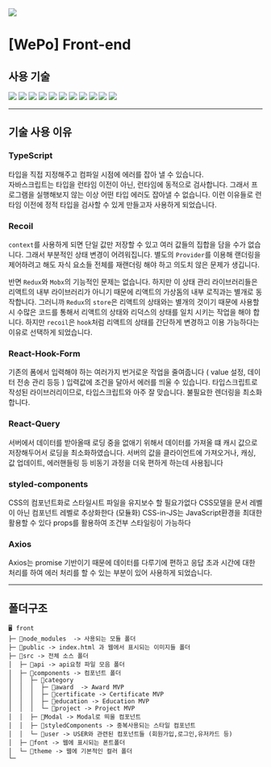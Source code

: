 <img src="http://kdt-ai5-team08.elicecoding.com/assets/image/Logo.svg"/>

# [WePo] Front-end

##  사용 기술
<div>
  <img src="https://img.shields.io/badge/Typescript-3178C6?style=flat-square&logo=Typescript&logoColor=white"/>
  <img src="https://img.shields.io/badge/React-61DAFB?style=flat-square&logo=React&logoColor=white"/>
  <img src="https://img.shields.io/badge/Recoil-black?style=flat-square&logo=Recoil&logoColor=white"/>
  <img src="https://img.shields.io/badge/ReactQuery-FF4154?style=flat-square&logo=ReactQuery&logoColor=white"/>
  <img src="https://img.shields.io/badge/ReactHookForm-EC5990?style=flat-square&logo=ReactHookForm&logoColor=white"/>
  <img src="https://img.shields.io/badge/Axios-5A29E4?style=flat-square&logo=Axios&logoColor=white"/>
  <img src="https://img.shields.io/badge/styledcomponents-DB7093?style=flat-square&logo=styled-components&logoColor=white"/>
  <img src="https://img.shields.io/badge/HTML-E34F26?style=flat-square&logo=HTML5&logoColor=white"/>
  <img src="https://img.shields.io/badge/CSS-1572B6?style=flat-square&logo=CSS3&logoColor=white"/>
  <img src="https://img.shields.io/badge/Git-F05032?style=flat-square&logo=Git&logoColor=white"/>
  <img src="https://img.shields.io/badge/GitLab-FC6D26?style=flat-square&logo=GitLab&logoColor=white"/>
</div>

---

## 기술 사용 이유
### TypeScript
타입을 직접 지정해주고 컴파일 시점에 에러를 잡아 낼 수 있습니다.<br>
자바스크립트는 타입을 런타임 이전이 아닌, 런타임에 동적으로 검사합니다.
그래서 프로그램을 실행해보지 않는 이상 어떤 타입 에러도 잡아낼 수 없습니다.
이런 이유들로 런타임 이전에 정적 타입을 검사할 수 있게 만들고자 사용하게 되었습니다.
### Recoil
`context`를 사용하게 되면 단일 값만 저장할 수 있고 여러 값들의 집합을 담을 수가 없습니다.
그래서 부분적인 상태 변경이 어려워집니다. 별도의 `Provider`를 이용해 랜더링을 제어하려고 해도 자식 요소들 전체를 재랜더링 해야 하고 의도치 않은 문제가 생깁니다.

반면 `Redux`와 `Mobx`의 기능적인 문제는 없습니다. 
하지만 이 상태 관리 라이브러리들은 리액트의 내부 라이브러리가 아니기 때문에
리액트의 가상돔의 내부 로직과는 별개로 동작합니다.
그러니까 `Redux`의 `store`은 리액트의 상태와는 별개의 것이기 때문에
사용할 시 수많은 코드를 통해서 리액트의 상태와 리덕스의 상태를 일치 시키는 작업을 해야 합니다. 
하지만 `recoil`은 `hook`처럼 리액트의 상태를 간단하게 변경하고 이용 가능하다는 이유로 선택하게 되었습니다.
### React-Hook-Form
기존의 폼에서 입력해야 하는 여러가지 번거로운 작업을 줄여줍니다
( value 설정, 데이터 전송 관리 등등 )
입력값에 조건을 달아서 에러를 띄울 수 있습니다.
타입스크립트로 작성된 라이브러리이므로, 타입스크립트와 아주 잘 맞습니다.
불필요한 렌더링을 최소화 합니다.
### React-Query
서버에서 데이터를 받아올때 로딩 중을 없애기 위해서 데이터를 가져올 떄 캐시 값으로 저장해두어서 로딩을 최소화하였습니다.
서버의 값을 클라이언트에 가져오거나, 캐싱, 값 업데이트, 에러핸들링 등
비동기 과정을 더욱 편하게 하는데 사용됩니다
### styled-components
CSS의 컴포넌트화로 스타일시트 파일을 유지보수 할 필요가없다 CSS모델을 문서 레벨이 아닌 컴포넌트 레벨로 추상화한다 (모듈화)
CSS-in-JS는 JavaScript환경을 최대한 활용할 수 있다
props를 활용하여 조건부 스타일링이 가능하다
### Axios
Axios는 promise 기반이기 때문에 데이터를 다루기에 편하고
응답 초과 시간에 대한 처리를 하여 에러 처리를 할 수 있는 부분이 있어 사용하게 되었습니다.

---

## 폴더구조
```
🖥 front
├─ 📁node_modules  -> 사용되는 모듈 폴더
├─ 📁public -> index.html 과 웹에서 표시되는 이미지들 폴더
├─ 📁src -> 전체 소스 폴더
│  ├─ 📁api -> api요청 파일 모음 폴더
│  ├─ 📁components -> 컴포넌트 폴더
│  │  ├─ 📁category
│  │  │  ├─ 📁award  -> Award MVP
│  │  │  ├─ 📁certificate -> Certificate MVP
│  │  │  ├─ 📁education -> Education MVP
│  │  │  └─ 📁project -> Project MVP
│  │  ├─ 📁Modal -> Modal로 띄울 컴포넌트
│  │  ├─ 📁styledComponents -> 중복사용되는 스타일 컴포넌트
│  │  └─ 📁user -> USER와 관련된 컴포넌트들 (회원가입,로그인,유저카드 등)
│  ├─ 📁font -> 웹에 표시되는 폰트폴더
│  └─ 📁theme -> 웹에 기본적인 컬러 폴더
└─ 
```